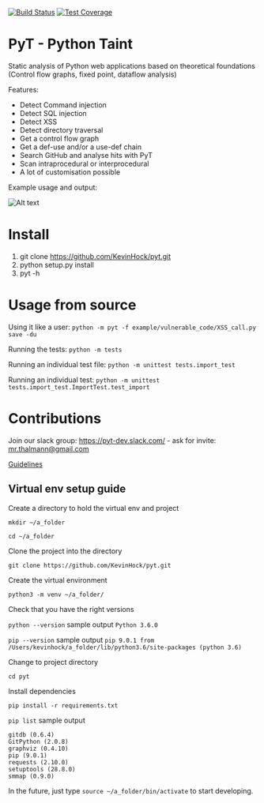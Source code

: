 [![Build Status](https://travis-ci.org/KevinHock/pyt.svg?branch=master)](https://travis-ci.org/KevinHock/pyt)
[![Test Coverage](https://codeclimate.com/github/KevinHock/pyt/badges/coverage.svg)](https://codeclimate.com/github/KevinHock/pyt/coverage)

# PyT - Python Taint

Static analysis of Python web applications based on theoretical foundations (Control flow graphs, fixed point, dataflow analysis)

Features:
- Detect Command injection
- Detect SQL injection
- Detect XSS
- Detect directory traversal
- Get a control flow graph
- Get a def-use and/or a use-def chain
- Search GitHub and analyse hits with PyT
- Scan intraprocedural or interprocedural
- A lot of customisation possible

Example usage and output:

![Alt text](/readme_static_files/pyt_example.png?raw=true "Optional Title")

# Install
1. git clone https://github.com/KevinHock/pyt.git
2. python setup.py install
3. pyt -h

# Usage from source
Using it like a user:
`python -m pyt -f example/vulnerable_code/XSS_call.py save -du`

Running the tests: `python -m tests`

Running an individual test file: `python -m unittest tests.import_test`

Running an individual test: `python -m unittest tests.import_test.ImportTest.test_import`


# Contributions
Join our slack group: https://pyt-dev.slack.com/ - ask for invite: mr.thalmann@gmail.com

[Guidelines](https://github.com/KevinHock/pyt/blob/master/CONTRIBUTIONS.md)

## Virtual env setup guide

Create a directory to hold the virtual env and project

`mkdir ~/a_folder`

`cd ~/a_folder`

Clone the project into the directory

`git clone https://github.com/KevinHock/pyt.git`

Create the virtual environment

`python3 -m venv ~/a_folder/`

Check that you have the right versions

`python --version` sample output `Python 3.6.0`

`pip --version` sample output `pip 9.0.1 from /Users/kevinhock/a_folder/lib/python3.6/site-packages (python 3.6)`

Change to project directory

`cd pyt`

Install dependencies

`pip install -r requirements.txt`

`pip list` sample output

```
gitdb (0.6.4)
GitPython (2.0.8)
graphviz (0.4.10)
pip (9.0.1)
requests (2.10.0)
setuptools (28.8.0)
smmap (0.9.0)
```

In the future, just type `source ~/a_folder/bin/activate` to start developing.
